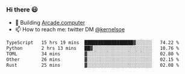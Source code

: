 ### Hi there 😃

- 🔨 Building [Arcade.computer](https://arcade.computer)
- 📫 How to reach me: twitter DM [@kernelsoe](https://twitter.com/kernelsoe)

<!--START_SECTION:waka-->

```txt
TypeScript   15 hrs 19 mins  ██████████████████▓░░░░░░   74.22 %
Python       2 hrs 13 mins   ██▓░░░░░░░░░░░░░░░░░░░░░░   10.76 %
TOML         34 mins         ▓░░░░░░░░░░░░░░░░░░░░░░░░   02.80 %
Other        26 mins         ▓░░░░░░░░░░░░░░░░░░░░░░░░   02.15 %
Rust         25 mins         ▓░░░░░░░░░░░░░░░░░░░░░░░░   02.08 %
```

<!--END_SECTION:waka-->
